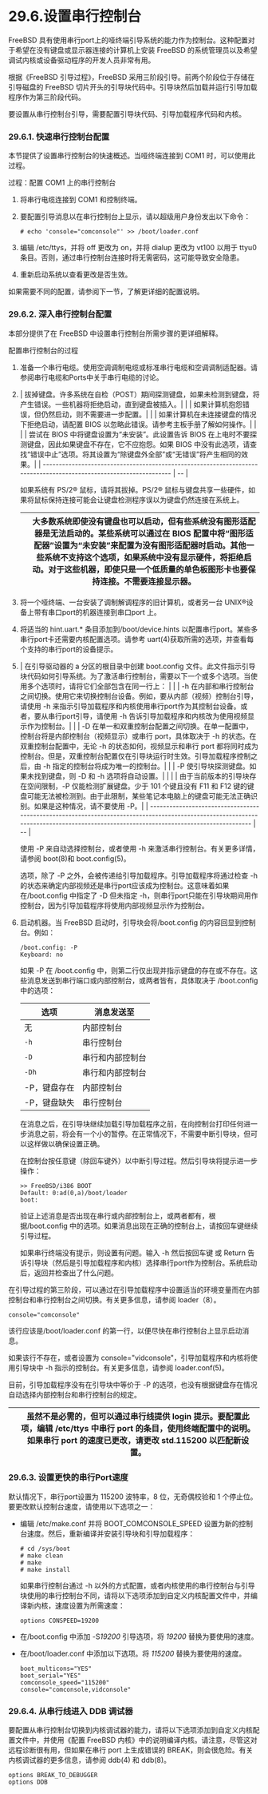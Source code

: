# 29.6.设置串行控制台

FreeBSD 具有使用串行port上的哑终端引导系统的能力作为控制台。这种配置对于希望在没有键盘或显示器连接的计算机上安装 FreeBSD 的系统管理员以及希望调试内核或设备驱动程序的开发人员非常有用。

根据《FreeBSD 引导过程》，FreeBSD 采用三阶段引导。前两个阶段位于存储在引导磁盘的 FreeBSD 切片开头的引导块代码中。引导块然后加载并运行引导加载程序作为第三阶段代码。

要设置从串行控制台引导，需要配置引导块代码、引导加载程序代码和内核。

### 29.6.1. 快速串行控制台配置

本节提供了设置串行控制台的快速概述。当哑终端连接到 COM1 时，可以使用此过程。

过程：配置 COM1 上的串行控制台

1. 将串行电缆连接到 COM1 和控制终端。
2. 要配置引导消息以在串行控制台上显示，请以超级用户身份发出以下命令：

    ```
    # echo 'console="comconsole"' >> /boot/loader.conf
    ```
3. 编辑 /etc/ttys，并将 off 更改为 on，并将 dialup 更改为 vt100 以用于 ttyu0 条目。否则，通过串行控制台连接时将无需密码，这可能导致安全隐患。
4. 重新启动系统以查看更改是否生效。

如果需要不同的配置，请参阅下一节，了解更详细的配置说明。

### 29.6.2. 深入串行控制台配置

本部分提供了在 FreeBSD 中设置串行控制台所需步骤的更详细解释。

配置串行控制台的过程

1. 准备一个串行电缆。使用空调调制电缆或标准串行电缆和空调调制适配器。请参阅串行电缆和Ports中关于串行电缆的讨论。
2. | 拔掉键盘。许多系统在自检（POST）期间探测键盘，如果未检测到键盘，将产生错误。一些机器将拒绝启动，直到键盘被插入。|  |
    | 如果计算机抱怨错误，但仍然启动，则不需要进一步配置。|  |
    | 如果计算机在未连接键盘的情况下拒绝启动，请配置 BIOS 以忽略此错误。请参考主板手册了解如何操作。|  |
    |  | 尝试在 BIOS 中将键盘设置为“未安装”。此设置告诉 BIOS 在上电时不要探测键盘，因此如果键盘不存在，它不应抱怨。如果 BIOS 中没有此选项，请查找“错误中止”选项。将其设置为“除键盘外全部”或“无错误”将产生相同的效果。|
    | ------------------------------------------------------------------------------------------------------------------ | -- |

    如果系统有 PS/2® 鼠标，请将其拔掉。PS/2® 鼠标与键盘共享一些硬件，如果将鼠标保持连接可能会让键盘检测程序误以为键盘仍然连接在系统上。

    |  | 大多数系统即使没有键盘也可以启动，但有些系统没有图形适配器是无法启动的。某些系统可以通过在 BIOS 配置中将“图形适配器”设置为“未安装”来配置为没有图形适配器时启动。其他一些系统不支持这个选项，如果系统中没有显示硬件，将拒绝启动。对于这些机器，即使只是一个低质量的单色板图形卡也要保持连接。不需要连接显示器。|
    | -- | -------------------------------------------------------------------------------------------------------------------------------------------------------------------------------------------------------------------------------------------------------------------------------------------------------------------- |
3. 将一个哑终端、一台安装了调制解调程序的旧计算机，或者另一台 UNIX®设备上带有串口port的机器连接到串口port 上。
4. 将适当的 hint.uart.* 条目添加到/boot/device.hints 以配置串行port。某些多串行port卡还需要内核配置选项。请参考 uart(4)获取所需的选项，并查看每个支持的串行port的设备提示。
5. | 在引导驱动器的 a 分区的根目录中创建 boot.config 文件。此文件指示引导块代码如何引导系统。为了激活串行控制台，需要以下一个或多个选项。当使用多个选项时，请将它们全部包含在同一行上： |  |
    | -h 在内部和串行控制台之间切换。使用它来切换控制台设备。例如，要从内部（视频）控制台引导，请使用 -h 来指示引导加载程序和内核使用串行port作为其控制台设备。或者，要从串行port引导，请使用 -h 告诉引导加载程序和内核改为使用视频显示作为控制台。|  |
    | -D 在单一和双重控制台配置之间切换。在单一配置中，控制台将是内部控制台（视频显示）或串行 port，具体取决于 -h 的状态。在双重控制台配置中，无论 -h 的状态如何，视频显示和串行 port 都将同时成为控制台。但是，双重控制台配置仅在引导块运行时生效。引导加载程序控制之后，由 -h 指定的控制台将成为唯一的控制台。|  |
    | -P 使引导块探测键盘。如果未找到键盘，则 -D 和 -h 选项将自动设置。|  |
    |  | 由于当前版本的引导块存在空间限制，-P 仅能检测扩展键盘。少于 101 个键且没有 F11 和 F12 键的键盘可能无法被检测到。由于此限制，某些笔记本电脑上的键盘可能无法正确识别。如果是这种情况，请不要使用 -P。|
    | ------------------------------------------------------------------------------------------------------------------------------------------------------------------------------------ | -- |

    使用 -P 来自动选择控制台，或者使用 -h 来激活串行控制台。有关更多详情，请参阅 boot(8)和 boot.config(5)。

    选项，除了 -P 之外，会被传递给引导加载程序。引导加载程序将通过检查 -h 的状态来确定内部视频还是串行port应该成为控制台。这意味着如果在/boot.config 中指定了 -D 但未指定 -h，则串行port只能在引导块期间用作控制台，因为引导加载程序将使用内部视频显示作为控制台。
6. 启动机器。当 FreeBSD 启动时，引导块会将/boot.config 的内容回显到控制台。例如：

    ```
    /boot.config: -P
    Keyboard: no
    ```

    如果 -P 在 /boot.config 中，则第二行仅出现并指示键盘的存在或不存在。这些消息发送到串行端口或内部控制台，或两者皆有，具体取决于 /boot.config 中的选项：

    | 选项          | 消息发送至       |
    | --------------- | ------------------ |
    | 无            | 内部控制台       |
    | `-h`              | 串行控制台       |
    | `-D`              | 串行和内部控制台 |
    | `-Dh`              | 串行和内部控制台 |
    | -P，键盘存在 | 内部控制台       |
    | -P，键盘缺失 | 串行控制台       |

    在消息之后，在引导块继续加载引导加载程序之前，在向控制台打印任何进一步消息之前，将会有一个小的暂停。在正常情况下，不需要中断引导块，但可以这样做以确保设置正确。

    在控制台按任意键（除回车键外）以中断引导过程。然后引导块将提示进一步操作：

    ```
    >> FreeBSD/i386 BOOT
    Default: 0:ad(0,a)/boot/loader
    boot:
    ```

    验证上述消息是否出现在串行或内部控制台上，或两者都有，根据/boot.config 中的选项。如果消息出现在正确的控制台上，请按回车键继续引导过程。

    如果串行终端没有提示，则设置有问题。输入 -h 然后按回车键 或 Return 告诉引导块（然后是引导加载程序和内核）选择串行port作为控制台。系统启动后，返回并检查出了什么问题。

在引导过程的第三阶段，可以通过在引导加载程序中设置适当的环境变量而在内部控制台和串行控制台之间切换。有关更多信息，请参阅 loader（8）。

```
console="comconsole"
```

该行应该是/boot/loader.conf 的第一行，以便尽快在串行控制台上显示启动消息。

如果该行不存在，或者设置为 console="vidconsole"，引导加载程序和内核将使用引导块中 -h 指示的控制台。有关更多信息，请参阅 loader.conf(5)。

目前，引导加载程序没有在引导块中等价于 -P 的选项，也没有根据键盘存在情况自动选择内部控制台和串行控制台的规定。

|  | 虽然不是必需的，但可以通过串行线提供 login 提示。要配置此项，编辑 /etc/ttys 中串行 port 的条目，使用终端配置中的说明。如果串行 port 的速度已更改，请更改 std.115200 以匹配新设置。|
| -- | ------------------------------------------------------------------------------------------------------------------------------------------------------------------------------------ |

### 29.6.3. 设置更快的串行Port速度

默认情况下，串行port设置为 115200 波特率，8 位，无奇偶校验和 1 个停止位。要更改默认控制台速度，请使用以下选项之一：

* 编辑 /etc/make.conf 并将 BOOT_COMCONSOLE_SPEED 设置为新的控制台速度。然后，重新编译并安装引导块和引导加载程序：

  ```
  # cd /sys/boot
  # make clean
  # make
  # make install
  ```

  如果串行控制台通过 -h 以外的方式配置，或者内核使用的串行控制台与引导块使用的串行控制台不同，请将以下选项添加到自定义内核配置文件中，并编译新内核，速度设置为所需速度：

  ```
  options CONSPEED=19200
  ```
* 在/boot.config 中添加 -S<em>19200</em> 引导选项，将 <em>19200</em> 替换为要使用的速度。
* 在/boot/loader.conf 中添加以下选项。将 <em>115200</em> 替换为要使用的速度。

  ```
  boot_multicons="YES"
  boot_serial="YES"
  comconsole_speed="115200"
  console="comconsole,vidconsole"
  ```

### 29.6.4. 从串行线进入 DDB 调试器

要配置从串行控制台切换到内核调试器的能力，请将以下选项添加到自定义内核配置文件中，并使用《配置 FreeBSD 内核》中的说明编译内核。请注意，尽管这对远程诊断很有用，但如果在串行 port 上生成错误的 BREAK，则会很危险。有关内核调试器的更多信息，请参阅 ddb(4) 和 ddb(8)。

```
options BREAK_TO_DEBUGGER
options DDB
```
